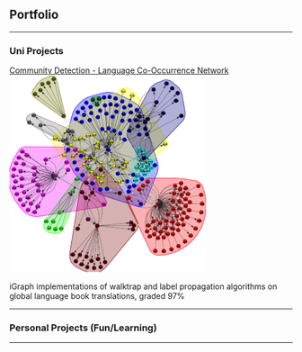 ## Portfolio

---

### Uni Projects

[Community Detection - Language Co-Occurrence Network](/pdfs/LanguagesPaper.pdf)
<img src="images/Walktrap_Py.png?raw=true" width="350" height="350"/>

iGraph implementations of walktrap and label propagation algorithms on global language book translations, graded 97%

---

### Personal Projects (Fun/Learning)

---
